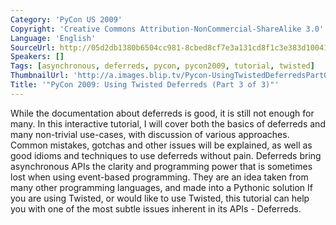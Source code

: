 ```yaml
---
Category: 'PyCon US 2009'
Copyright: 'Creative Commons Attribution-NonCommercial-ShareAlike 3.0'
Language: 'English'
SourceUrl: http://05d2db1380b6504cc981-8cbed8cf7e3a131cd8f1c3e383d10041.r93.cf2.rackcdn.com/pycon-us-2009/205_pycon-2009-using-twisted-deferreds-part-3-of-3.mp4
Speakers: []
Tags: [asynchronous, deferreds, pycon, pycon2009, tutorial, twisted]
ThumbnailUrl: 'http://a.images.blip.tv/Pycon-UsingTwistedDeferredsPart003600-823.jpg'
Title: '"PyCon 2009: Using Twisted Deferreds (Part 3 of 3)"'
---
```

  
While the documentation about deferreds is good, it is still not enough for
many. In this interactive tutorial, I will cover both the basics of deferreds
and many non-trivial use-cases, with discussion of various approaches. Common
mistakes, gotchas and other issues will be explained, as well as good idioms
and techniques to use deferreds without pain. Deferreds bring asynchronous
APIs the clarity and programming power that is sometimes lost when using
event-based programming. They are an idea taken from many other programming
languages, and made into a Pythonic solution If you are using Twisted, or
would like to use Twisted, this tutorial can help you with one of the most
subtle issues inherent in its APIs - Deferreds.

